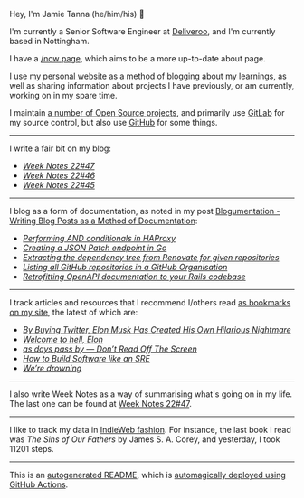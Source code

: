 Hey, I'm Jamie
Tanna (he/him/his) 👋

I'm currently a Senior Software Engineer at [Deliveroo](https://deliveroo.engineering/), and I'm currently based in Nottingham.

I have a [/now page](https://www.jvt.me/now/?utm_campaign=github-jamietanna), which aims to be a more up-to-date about page.

I use my [personal website](https://www.jvt.me/?utm_campaign=github-jamietanna) as a method of blogging about my learnings, as well as sharing information about projects I have previously, or am currently, working on in my spare time.

I maintain [a number of Open Source projects](https://www.jvt.me/open-source/?utm_campaign=github-jamietanna), and primarily use [GitLab](https://gitlab.com/jamietanna) for my source control, but also use [GitHub](https://github.com/jamietanna) for some things.

---

I write a fair bit on my blog:


- [_Week Notes 22#47_](https://www.jvt.me/week-notes/2022/47/?utm_campaign=github-jamietanna)
- [_Week Notes 22#46_](https://www.jvt.me/week-notes/2022/46/?utm_campaign=github-jamietanna)
- [_Week Notes 22#45_](https://www.jvt.me/week-notes/2022/45/?utm_campaign=github-jamietanna)

---

I blog as a form of documentation, as noted in my post [Blogumentation - Writing Blog Posts as a Method of Documentation](https://www.jvt.me/posts/2017/06/25/blogumentation/?utm_campaign=github-jamietanna):


- [_Performing AND conditionals in HAProxy_](https://www.jvt.me/posts/2022/11/10/haproxy-and-conditional/?utm_campaign=github-jamietanna)
- [_Creating a JSON Patch endpoint in Go_](https://www.jvt.me/posts/2022/11/09/http-json-patch-go/?utm_campaign=github-jamietanna)
- [_Extracting the dependency tree from Renovate for given repositories_](https://www.jvt.me/posts/2022/11/01/renovate-dependency-graph/?utm_campaign=github-jamietanna)
- [_Listing all GitHub repositories in a GitHub Organisation_](https://www.jvt.me/posts/2022/10/26/list-github-repos-org/?utm_campaign=github-jamietanna)
- [_Retrofitting OpenAPI documentation to your Rails codebase_](https://www.jvt.me/posts/2022/10/20/rails-openapi-contract-test-retrofit/?utm_campaign=github-jamietanna)

---

I track articles and resources that I recommend I/others read [as bookmarks on my site](https://www.jvt.me/kind/bookmarks/?utm_campaign=github-jamietanna), the latest of which are:


- [_By Buying Twitter, Elon Musk Has Created His Own Hilarious Nightmare_](https://theintercept.com/2022/10/28/elon-musk-twitter/?utm_campaign=github-jamietanna)
- [_Welcome to hell, Elon_](https://www.theverge.com/2022/10/28/23428132/elon-musk-twitter-acquisition-problems-speech-moderation?utm_campaign=github-jamietanna)
- [_as days pass by — Don’t Read Off The Screen_](https://www.kryogenix.org/days/2022/10/18/don-t-read-off-the-screen/?utm_campaign=github-jamietanna)
- [_How to Build Software like an SRE_](https://www.willett.io/posts/precepts/?utm_campaign=github-jamietanna)
- [_We’re drowning_](https://snarfed.org/2022-03-10_were-drowning-software-dependencies?utm_campaign=github-jamietanna)

---

I also write Week Notes as a way of summarising what's going on in my life. The last one can be found at [Week Notes 22#47](https://www.jvt.me/week-notes/2022/47/?utm_campaign=github-jamietanna).

---

I like to track my data in [IndieWeb fashion](https://indieweb.org/why). For instance, the last book I read was _The Sins of Our Fathers_ by James S. A. Corey, and yesterday, I took 11201 steps.

---
This is an [autogenerated README](https://www.jvt.me/posts/2022/01/12/autogenerated-profile-readme/?utm_campaign=github-jamietanna), which is [automagically deployed using GitHub Actions](https://github.com/jamietanna/jamietanna/blob/main/.github/workflows/rebuild.yml).
